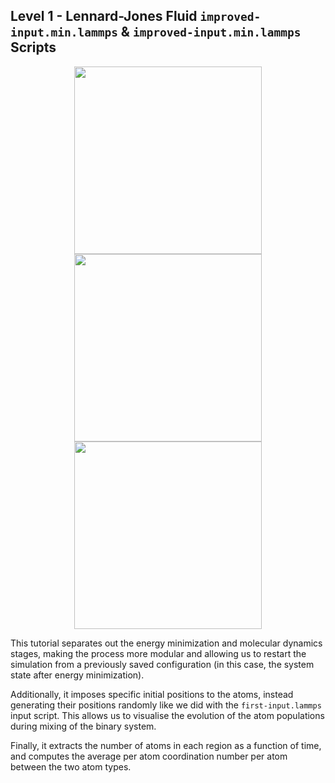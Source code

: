 ## Level 1 - Lennard-Jones Fluid `improved-input.min.lammps` & `improved-input.min.lammps` Scripts

<p align="center">
  <img src="https://github.com/c-vandenberg/lammps-tutorials/assets/60201356/db4cc9a4-0c3a-4368-ae02-580f5bf4c890" width="300" />
  <img src="https://github.com/c-vandenberg/lammps-tutorials/assets/60201356/f98f2826-41f1-4b97-b23e-ae92d54b9e05" width="300" /> 
  <img src="https://github.com/c-vandenberg/lammps-tutorials/assets/60201356/64c8f927-f7c7-4336-919a-2098f40b0d8d" width="300" />
</p>

This tutorial separates out the energy minimization and molecular dynamics stages, making the process more modular and allowing us to restart the simulation from a previously saved configuration (in this case, the system state after energy minimization). 

Additionally, it imposes specific initial positions to the atoms, instead generating their positions randomly like we did with the `first-input.lammps` input script. This allows us to visualise the evolution of the atom populations during mixing of the binary system.

Finally, it extracts the number of atoms in each region as a function of time, and computes the average per atom coordination number per atom between the two atom types.
